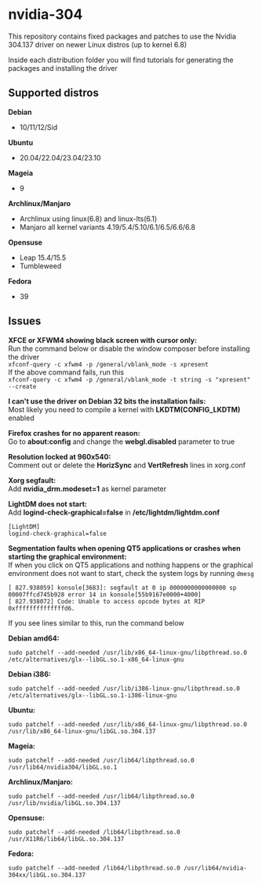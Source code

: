 # nvidia-304
This repository contains fixed packages and patches to use the Nvidia 304.137 driver on newer Linux distros (up to kernel 6.8)

Inside each distribution folder you will find tutorials for generating the packages and installing the driver
## Supported distros
**Debian**
- 10/11/12/Sid  

**Ubuntu**
- 20.04/22.04/23.04/23.10  

**Mageia**
- 9  

**Archlinux/Manjaro**
- Archlinux using linux(6.8) and linux-lts(6.1)
- Manjaro all kernel variants 4.19/5.4/5.10/6.1/6.5/6.6/6.8  

**Opensuse**
- Leap 15.4/15.5
- Tumbleweed  

**Fedora**
- 39  

## Issues
**XFCE or XFWM4 showing black screen with cursor only:**  
Run the command below or disable the window composer before installing the driver  
```xfconf-query -c xfwm4 -p /general/vblank_mode -s xpresent```  
If the above command fails, run this  
```xfconf-query -c xfwm4 -p /general/vblank_mode -t string -s "xpresent" --create```  

**I can't use the driver on Debian 32 bits the installation fails:**  
Most likely you need to compile a kernel with **LKDTM(CONFIG_LKDTM)** enabled

**Firefox crashes for no apparent reason:**  
Go to **about:config** and change the **webgl.disabled** parameter to true  

**Resolution locked at 960x540:**  
Comment out or delete the **HorizSync** and **VertRefresh** lines in xorg.conf  

**Xorg segfault:**  
Add **nvidia_drm.modeset=1** as kernel parameter  

**LightDM does not start:**  
Add **logind-check-graphical=false** in **/etc/lightdm/lightdm.conf**  
```
[LightDM]
logind-check-graphical=false
```  

**Segmentation faults when opening QT5 applications or crashes when starting the graphical environment:**  
If when you click on QT5 applications and nothing happens or the graphical environment does not want to start, check the system logs by running ``dmesg``  
```
[ 827.938059] konsole[3683]: segfault at 0 ip 0000000000000000 sp 00007ffcd745b928 error 14 in konsole[55b9167e0000+4000]  
[ 827.938072] Code: Unable to access opcode bytes at RIP 0xffffffffffffffd6.
```
If you see lines similar to this, run the command below

**Debian amd64:**
```
sudo patchelf --add-needed /usr/lib/x86_64-linux-gnu/libpthread.so.0 /etc/alternatives/glx--libGL.so.1-x86_64-linux-gnu
```  
**Debian i386:**
```
sudo patchelf --add-needed /usr/lib/i386-linux-gnu/libpthread.so.0 /etc/alternatives/glx--libGL.so.1-i386-linux-gnu
```  
**Ubuntu:**
```
sudo patchelf --add-needed /usr/lib/x86_64-linux-gnu/libpthread.so.0 /usr/lib/x86_64-linux-gnu/libGL.so.304.137
```  
**Mageia:**
```
sudo patchelf --add-needed /usr/lib64/libpthread.so.0 /usr/lib64/nvidia304/libGL.so.1
```  
**Archlinux/Manjaro:**
```
sudo patchelf --add-needed /usr/lib64/libpthread.so.0 /usr/lib/nvidia/libGL.so.304.137
```  
**Opensuse:**
```
sudo patchelf --add-needed /lib64/libpthread.so.0 /usr/X11R6/lib64/libGL.so.304.137
```
**Fedora:**  
```
sudo patchelf --add-needed /lib64/libpthread.so.0 /usr/lib64/nvidia-304xx/libGL.so.304.137
```  

